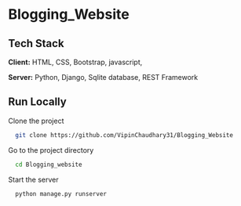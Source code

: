 # Blogging_Website

## Tech Stack

**Client:** HTML, CSS, Bootstrap, javascript, 

**Server:** Python, Django, Sqlite database, REST Framework 
    
## Run Locally

Clone the project

```bash
  git clone https://github.com/VipinChaudhary31/Blogging_Website
```

Go to the project directory

```bash
  cd Blogging_website
```

Start the server

```cmd or powershell
  python manage.py runserver
```

